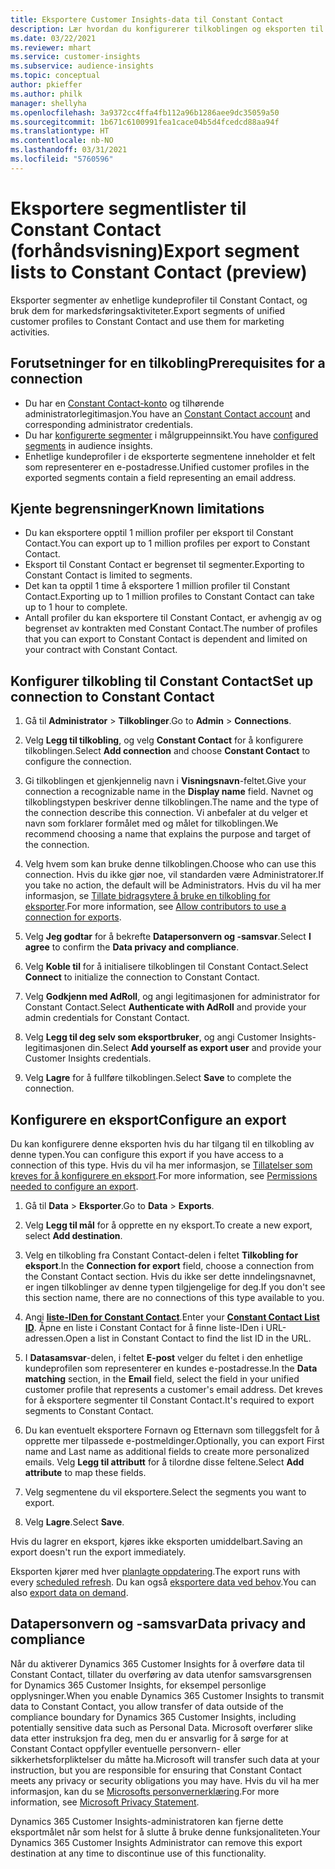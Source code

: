 ```yaml
---
title: Eksportere Customer Insights-data til Constant Contact
description: Lær hvordan du konfigurerer tilkoblingen og eksporten til Constant Contact.
ms.date: 03/22/2021
ms.reviewer: mhart
ms.service: customer-insights
ms.subservice: audience-insights
ms.topic: conceptual
author: pkieffer
ms.author: philk
manager: shellyha
ms.openlocfilehash: 3a9372cc4ffa4fb112a96b1286aee9dc35059a50
ms.sourcegitcommit: 1b671c6100991fea1cace04b5d4fcedcd88aa94f
ms.translationtype: HT
ms.contentlocale: nb-NO
ms.lasthandoff: 03/31/2021
ms.locfileid: "5760596"
---
```

# <a name="export-segment-lists-to-constant-contact-preview"></a><span data-ttu-id="52d9b-103">Eksportere segmentlister til Constant Contact (forhåndsvisning)</span><span class="sxs-lookup"><span data-stu-id="52d9b-103">Export segment lists to Constant Contact (preview)</span></span>

<span data-ttu-id="52d9b-104">Eksporter segmenter av enhetlige kundeprofiler til Constant Contact, og bruk dem for markedsføringsaktiviteter.</span><span class="sxs-lookup"><span data-stu-id="52d9b-104">Export segments of unified customer profiles to Constant Contact and use them for marketing activities.</span></span> 

## <a name="prerequisites-for-a-connection"></a><span data-ttu-id="52d9b-105">Forutsetninger for en tilkobling</span><span class="sxs-lookup"><span data-stu-id="52d9b-105">Prerequisites for a connection</span></span>

-   <span data-ttu-id="52d9b-106">Du har en [Constant Contact-konto](https://www.constantcontact.com/account-home) og tilhørende administratorlegitimasjon.</span><span class="sxs-lookup"><span data-stu-id="52d9b-106">You have an [Constant Contact account](https://www.constantcontact.com/account-home) and corresponding administrator credentials.</span></span>
-   <span data-ttu-id="52d9b-107">Du har [konfigurerte segmenter](segments.md) i målgruppeinnsikt.</span><span class="sxs-lookup"><span data-stu-id="52d9b-107">You have [configured segments](segments.md) in audience insights.</span></span>
-   <span data-ttu-id="52d9b-108">Enhetlige kundeprofiler i de eksporterte segmentene inneholder et felt som representerer en e-postadresse.</span><span class="sxs-lookup"><span data-stu-id="52d9b-108">Unified customer profiles in the exported segments contain a field representing an email address.</span></span>

## <a name="known-limitations"></a><span data-ttu-id="52d9b-109">Kjente begrensninger</span><span class="sxs-lookup"><span data-stu-id="52d9b-109">Known limitations</span></span>

- <span data-ttu-id="52d9b-110">Du kan eksportere opptil 1 million profiler per eksport til Constant Contact.</span><span class="sxs-lookup"><span data-stu-id="52d9b-110">You can export up to 1 million profiles per export to Constant Contact.</span></span>
- <span data-ttu-id="52d9b-111">Eksport til Constant Contact er begrenset til segmenter.</span><span class="sxs-lookup"><span data-stu-id="52d9b-111">Exporting to Constant Contact is limited to segments.</span></span>
- <span data-ttu-id="52d9b-112">Det kan ta opptil 1 time å eksportere 1 million profiler til Constant Contact.</span><span class="sxs-lookup"><span data-stu-id="52d9b-112">Exporting up to 1 million profiles to Constant Contact can take up to 1 hour to complete.</span></span> 
- <span data-ttu-id="52d9b-113">Antall profiler du kan eksportere til Constant Contact, er avhengig av og begrenset av kontrakten med Constant Contact.</span><span class="sxs-lookup"><span data-stu-id="52d9b-113">The number of profiles that you can export to Constant Contact is dependent and limited on your contract with Constant Contact.</span></span>

## <a name="set-up-connection-to-constant-contact"></a><span data-ttu-id="52d9b-114">Konfigurer tilkobling til Constant Contact</span><span class="sxs-lookup"><span data-stu-id="52d9b-114">Set up connection to Constant Contact</span></span>

1. <span data-ttu-id="52d9b-115">Gå til **Administrator** > **Tilkoblinger**.</span><span class="sxs-lookup"><span data-stu-id="52d9b-115">Go to **Admin** > **Connections**.</span></span>

1. <span data-ttu-id="52d9b-116">Velg **Legg til tilkobling**, og velg **Constant Contact** for å konfigurere tilkoblingen.</span><span class="sxs-lookup"><span data-stu-id="52d9b-116">Select **Add connection** and choose **Constant Contact** to configure the connection.</span></span>

1. <span data-ttu-id="52d9b-117">Gi tilkoblingen et gjenkjennelig navn i **Visningsnavn**-feltet.</span><span class="sxs-lookup"><span data-stu-id="52d9b-117">Give your connection a recognizable name in the **Display name** field.</span></span> <span data-ttu-id="52d9b-118">Navnet og tilkoblingstypen beskriver denne tilkoblingen.</span><span class="sxs-lookup"><span data-stu-id="52d9b-118">The name and the type of the connection describe this connection.</span></span> <span data-ttu-id="52d9b-119">Vi anbefaler at du velger et navn som forklarer formålet med og målet for tilkoblingen.</span><span class="sxs-lookup"><span data-stu-id="52d9b-119">We recommend choosing a name that explains the purpose and target of the connection.</span></span>

1. <span data-ttu-id="52d9b-120">Velg hvem som kan bruke denne tilkoblingen.</span><span class="sxs-lookup"><span data-stu-id="52d9b-120">Choose who can use this connection.</span></span> <span data-ttu-id="52d9b-121">Hvis du ikke gjør noe, vil standarden være Administratorer.</span><span class="sxs-lookup"><span data-stu-id="52d9b-121">If you take no action, the default will be Administrators.</span></span> <span data-ttu-id="52d9b-122">Hvis du vil ha mer informasjon, se [Tillate bidragsytere å bruke en tilkobling for eksporter](connections.md#allow-contributors-to-use-a-connection-for-exports).</span><span class="sxs-lookup"><span data-stu-id="52d9b-122">For more information, see [Allow contributors to use a connection for exports](connections.md#allow-contributors-to-use-a-connection-for-exports).</span></span>

1. <span data-ttu-id="52d9b-123">Velg **Jeg godtar** for å bekrefte **Datapersonvern og -samsvar**.</span><span class="sxs-lookup"><span data-stu-id="52d9b-123">Select **I agree** to confirm the **Data privacy and compliance**.</span></span>

1. <span data-ttu-id="52d9b-124">Velg **Koble til** for å initialisere tilkoblingen til Constant Contact.</span><span class="sxs-lookup"><span data-stu-id="52d9b-124">Select **Connect** to initialize the connection to Constant Contact.</span></span>

1. <span data-ttu-id="52d9b-125">Velg **Godkjenn med AdRoll**, og angi legitimasjonen for administrator for Constant Contact.</span><span class="sxs-lookup"><span data-stu-id="52d9b-125">Select **Authenticate with AdRoll** and provide your admin credentials for Constant Contact.</span></span> 

1. <span data-ttu-id="52d9b-126">Velg **Legg til deg selv som eksportbruker**, og angi Customer Insights-legitimasjonen din.</span><span class="sxs-lookup"><span data-stu-id="52d9b-126">Select **Add yourself as export user** and provide your Customer Insights credentials.</span></span>

1. <span data-ttu-id="52d9b-127">Velg **Lagre** for å fullføre tilkoblingen.</span><span class="sxs-lookup"><span data-stu-id="52d9b-127">Select **Save** to complete the connection.</span></span>

## <a name="configure-an-export"></a><span data-ttu-id="52d9b-128">Konfigurere en eksport</span><span class="sxs-lookup"><span data-stu-id="52d9b-128">Configure an export</span></span>

<span data-ttu-id="52d9b-129">Du kan konfigurere denne eksporten hvis du har tilgang til en tilkobling av denne typen.</span><span class="sxs-lookup"><span data-stu-id="52d9b-129">You can configure this export if you have access to a connection of this type.</span></span> <span data-ttu-id="52d9b-130">Hvis du vil ha mer informasjon, se [Tillatelser som kreves for å konfigurere en eksport](export-destinations.md#set-up-a-new-export).</span><span class="sxs-lookup"><span data-stu-id="52d9b-130">For more information, see [Permissions needed to configure an export](export-destinations.md#set-up-a-new-export).</span></span>

1. <span data-ttu-id="52d9b-131">Gå til **Data** > **Eksporter**.</span><span class="sxs-lookup"><span data-stu-id="52d9b-131">Go to **Data** > **Exports**.</span></span>

1. <span data-ttu-id="52d9b-132">Velg **Legg til mål** for å opprette en ny eksport.</span><span class="sxs-lookup"><span data-stu-id="52d9b-132">To create a new export, select **Add destination**.</span></span>

1. <span data-ttu-id="52d9b-133">Velg en tilkobling fra Constant Contact-delen i feltet **Tilkobling for eksport**.</span><span class="sxs-lookup"><span data-stu-id="52d9b-133">In the **Connection for export** field, choose a connection from the Constant Contact section.</span></span> <span data-ttu-id="52d9b-134">Hvis du ikke ser dette inndelingsnavnet, er ingen tilkoblinger av denne typen tilgjengelige for deg.</span><span class="sxs-lookup"><span data-stu-id="52d9b-134">If you don't see this section name, there are no connections of this type available to you.</span></span>

1. <span data-ttu-id="52d9b-135">Angi [**liste-IDen for Constant Contact**](https://app.constantcontact.com/pages/contacts/ui#lists).</span><span class="sxs-lookup"><span data-stu-id="52d9b-135">Enter your [**Constant Contact List ID**](https://app.constantcontact.com/pages/contacts/ui#lists).</span></span> <span data-ttu-id="52d9b-136">Åpne en liste i Constant Contact for å finne liste-IDen i URL-adressen.</span><span class="sxs-lookup"><span data-stu-id="52d9b-136">Open a list in Constant Contact to find the list ID in the URL.</span></span>

1. <span data-ttu-id="52d9b-137">I **Datasamsvar**-delen, i feltet **E-post** velger du feltet i den enhetlige kundeprofilen som representerer en kundes e-postadresse.</span><span class="sxs-lookup"><span data-stu-id="52d9b-137">In the **Data matching** section, in the **Email** field, select the field in your unified customer profile that represents a customer's email address.</span></span> <span data-ttu-id="52d9b-138">Det kreves for å eksportere segmenter til Constant Contact.</span><span class="sxs-lookup"><span data-stu-id="52d9b-138">It's required to export segments to Constant Contact.</span></span>

1. <span data-ttu-id="52d9b-139">Du kan eventuelt eksportere Fornavn og Etternavn som tilleggsfelt for å opprette mer tilpassede e-postmeldinger.</span><span class="sxs-lookup"><span data-stu-id="52d9b-139">Optionally, you can export First name and Last name as additional fields to create more personalized emails.</span></span> <span data-ttu-id="52d9b-140">Velg **Legg til attributt** for å tilordne disse feltene.</span><span class="sxs-lookup"><span data-stu-id="52d9b-140">Select **Add attribute** to map these fields.</span></span>

1. <span data-ttu-id="52d9b-141">Velg segmentene du vil eksportere.</span><span class="sxs-lookup"><span data-stu-id="52d9b-141">Select the segments you want to export.</span></span>

1. <span data-ttu-id="52d9b-142">Velg **Lagre**.</span><span class="sxs-lookup"><span data-stu-id="52d9b-142">Select **Save**.</span></span>

<span data-ttu-id="52d9b-143">Hvis du lagrer en eksport, kjøres ikke eksporten umiddelbart.</span><span class="sxs-lookup"><span data-stu-id="52d9b-143">Saving an export doesn't run the export immediately.</span></span>

<span data-ttu-id="52d9b-144">Eksporten kjører med hver [planlagte oppdatering](system.md#schedule-tab).</span><span class="sxs-lookup"><span data-stu-id="52d9b-144">The export runs with every [scheduled refresh](system.md#schedule-tab).</span></span> <span data-ttu-id="52d9b-145">Du kan også [eksportere data ved behov](export-destinations.md#run-exports-on-demand).</span><span class="sxs-lookup"><span data-stu-id="52d9b-145">You can also [export data on demand](export-destinations.md#run-exports-on-demand).</span></span> 


## <a name="data-privacy-and-compliance"></a><span data-ttu-id="52d9b-146">Datapersonvern og -samsvar</span><span class="sxs-lookup"><span data-stu-id="52d9b-146">Data privacy and compliance</span></span>

<span data-ttu-id="52d9b-147">Når du aktiverer Dynamics 365 Customer Insights for å overføre data til Constant Contact, tillater du overføring av data utenfor samsvarsgrensen for Dynamics 365 Customer Insights, for eksempel personlige opplysninger.</span><span class="sxs-lookup"><span data-stu-id="52d9b-147">When you enable Dynamics 365 Customer Insights to transmit data to Constant Contact, you allow transfer of data outside of the compliance boundary for Dynamics 365 Customer Insights, including potentially sensitive data such as Personal Data.</span></span> <span data-ttu-id="52d9b-148">Microsoft overfører slike data etter instruksjon fra deg, men du er ansvarlig for å sørge for at Constant Contact oppfyller eventuelle personvern- eller sikkerhetsforpliktelser du måtte ha.</span><span class="sxs-lookup"><span data-stu-id="52d9b-148">Microsoft will transfer such data at your instruction, but you are responsible for ensuring that Constant Contact meets any privacy or security obligations you may have.</span></span> <span data-ttu-id="52d9b-149">Hvis du vil ha mer informasjon, kan du se [Microsofts personvernerklæring](https://go.microsoft.com/fwlink/?linkid=396732).</span><span class="sxs-lookup"><span data-stu-id="52d9b-149">For more information, see [Microsoft Privacy Statement](https://go.microsoft.com/fwlink/?linkid=396732).</span></span>

<span data-ttu-id="52d9b-150">Dynamics 365 Customer Insights-administratoren kan fjerne dette eksportmålet når som helst for å slutte å bruke denne funksjonaliteten.</span><span class="sxs-lookup"><span data-stu-id="52d9b-150">Your Dynamics 365 Customer Insights Administrator can remove this export destination at any time to discontinue use of this functionality.</span></span>
